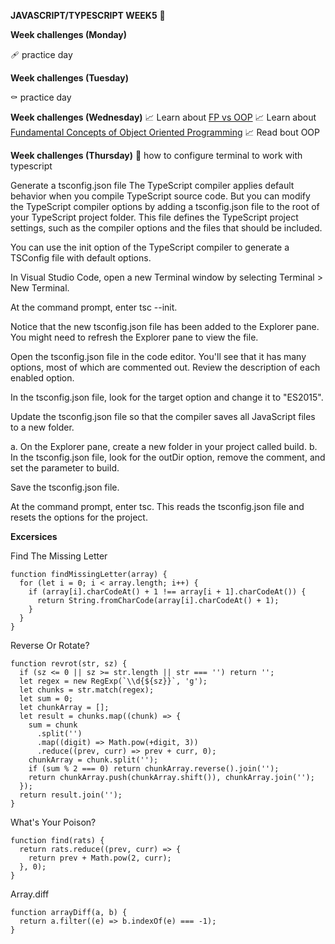 **JAVASCRIPT/TYPESCRIPT WEEK5** 📌

**Week challenges (Monday)**

:adhesive_bandage: practice day

**Week challenges (Tuesday)**

⚰️ practice day

**Week challenges (Wednesday)**
📈 Learn about [FP vs OOP](https://www.youtube.com/watch?v=08CWw_VD45w)
📈 Learn about [Fundamental Concepts of Object Oriented Programming](https://www.youtube.com/watch?v=m_MQYyJpIjg)
📈 Read bout OOP


**Week challenges (Thursday)**
👷 how to configure terminal to work with typescript

Generate a tsconfig.json file
The TypeScript compiler applies default behavior when you compile TypeScript source code. But you can modify the TypeScript compiler options by adding a tsconfig.json file to the root of your TypeScript project folder. This file defines the TypeScript project settings, such as the compiler options and the files that should be included.

You can use the init option of the TypeScript compiler to generate a TSConfig file with default options.

In Visual Studio Code, open a new Terminal window by selecting Terminal > New Terminal.

At the command prompt, enter tsc --init.

Notice that the new tsconfig.json file has been added to the Explorer pane. You might need to refresh the Explorer pane to view the file.

Open the tsconfig.json file in the code editor. You'll see that it has many options, most of which are commented out. Review the description of each enabled option.

In the tsconfig.json file, look for the target option and change it to "ES2015".

Update the tsconfig.json file so that the compiler saves all JavaScript files to a new folder.

a. On the Explorer pane, create a new folder in your project called build.
b. In the tsconfig.json file, look for the outDir option, remove the comment, and set the parameter to build.

Save the tsconfig.json file.

At the command prompt, enter tsc. This reads the tsconfig.json file and resets the options for the project.

**Excersices**

Find The Missing Letter
```
function findMissingLetter(array) {
  for (let i = 0; i < array.length; i++) {
    if (array[i].charCodeAt() + 1 !== array[i + 1].charCodeAt()) {
      return String.fromCharCode(array[i].charCodeAt() + 1);
    }
  }
}
```
Reverse Or Rotate?
```
function revrot(str, sz) {
  if (sz <= 0 || sz >= str.length || str === '') return '';
  let regex = new RegExp(`\\d{${sz}}`, 'g');
  let chunks = str.match(regex);
  let sum = 0;
  let chunkArray = [];
  let result = chunks.map((chunk) => {
    sum = chunk
      .split('')
      .map((digit) => Math.pow(+digit, 3))
      .reduce((prev, curr) => prev + curr, 0);
    chunkArray = chunk.split('');
    if (sum % 2 === 0) return chunkArray.reverse().join('');
    return chunkArray.push(chunkArray.shift()), chunkArray.join('');
  });
  return result.join('');
}
```
What's Your Poison?
```
function find(rats) {
  return rats.reduce((prev, curr) => {
    return prev + Math.pow(2, curr);
  }, 0);
}
```
Array.diff
```
function arrayDiff(a, b) {
  return a.filter((e) => b.indexOf(e) === -1);
}
```
